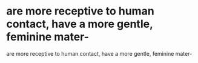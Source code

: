 # are more receptive to human contact, have a more gentle, feminine mater-

are more receptive to human contact, have a more gentle, feminine mater-